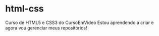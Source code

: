 # html-css
Curso de HTML5 e CSS3 do CursoEmVideo
Estou aprendendo a criar e agora vou gerenciar meus repositórios!
